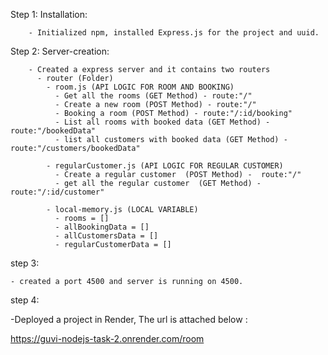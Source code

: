 Step 1: Installation:

        - Initialized npm, installed Express.js for the project and uuid.

Step 2: Server-creation:

        - Created a express server and it contains two routers
          - router (Folder)
            - room.js (API LOGIC FOR ROOM AND BOOKING)
              - Get all the rooms (GET Method) - route:"/"
              - Create a new room (POST Method) - route:"/"
              - Booking a room (POST Method) - route:"/:id/booking"
              - List all rooms with booked data (GET Method) - route:"/bookedData"
              - list all customers with booked data (GET Method) - route:"/customers/bookedData"

            - regularCustomer.js (API LOGIC FOR REGULAR CUSTOMER)
              - Create a regular customer  (POST Method) -  route:"/"
              - get all the regular customer  (GET Method) -  route:"/:id/customer"

            - local-memory.js (LOCAL VARIABLE)
              - rooms = []
              - allBookingData = []
              - allCustomersData = []
              - regularCustomerData = []

step 3:

    - created a port 4500 and server is running on 4500.

step 4:

-Deployed a project in Render, The url is attached below :

https://guvi-nodejs-task-2.onrender.com/room
